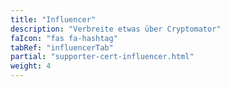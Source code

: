 ```yaml
---
title: "Influencer"
description: "Verbreite etwas über Cryptomator"
faIcon: "fas fa-hashtag"
tabRef: "influencerTab"
partial: "supporter-cert-influencer.html"
weight: 4
---
```

